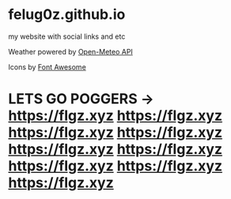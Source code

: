 # felug0z.github.io
my website with social links and etc 

Weather powered by [Open-Meteo API](https://open-meteo.com/en/docs)

Icons by [Font Awesome](https://fontawesome.com/)

# LETS GO POGGERS -> https://flgz.xyz https://flgz.xyz https://flgz.xyz https://flgz.xyz https://flgz.xyz https://flgz.xyz https://flgz.xyz https://flgz.xyz https://flgz.xyz 
